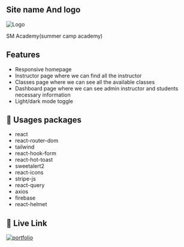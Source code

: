## Site name And logo
![Logo](https://i.ibb.co/82gNM68/logo.png)

SM Academy(summer camp academy)

## Features

- Responsive homepage
- Instructor page where we can find all the instructor
- Classes page where we can see all the available classes
- Dashboard page where we can see admin instructor and students necessary information
- Light/dark mode toggle

## 🚀 Usages packages
- react
- react-router-dom
- tailwind
- react-hook-form
- react-hot-toast
- sweetalert2
- react-icons
-  stripe-js
- react-query
- axios
- firebase
- react-helmet


## 🔗 Live Link
[![portfolio](https://img.shields.io/badge/my_portfolio-000?style=for-the-badge&logo=ko-fi&logoColor=white)](https://summer-camp-51dc6.web.app/)

